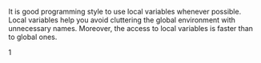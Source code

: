 It is good programming style to use local variables whenever possible. Local variables help you avoid cluttering the global environment with unnecessary names. Moreover, the access to local variables is faster than to global ones.


1
